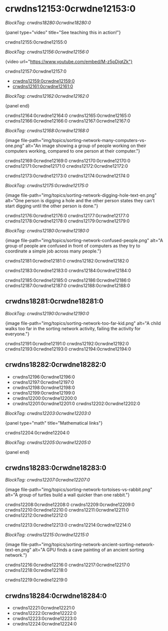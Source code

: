# crwdns12153:0crwdne12153:0

*BlockTag: crwdns18280:0crwdne18280:0*

{panel type="video" title="See teaching this in action!"}

crwdns12155:0crwdne12155:0

*BlockTag: crwdns12156:0crwdne12156:0*

{video url="https://www.youtube.com/embed/M-z5pDjqtZk"}

crwdns12157:0crwdne12157:0

- [crwdns12159:0crwdne12159:0](https://www.youtube.com/watch?v=LOxfdsBBjKI)
- [crwdns12161:0crwdne12161:0](https://www.youtube.com/watch?v=30WcPnvfiKE)

*BlockTag: crwdns12162:0crwdne12162:0*

{panel end}

crwdns12164:0crwdne12164:0 crwdns12165:0crwdne12165:0 crwdns12166:0crwdne12166:0 crwdns12167:0crwdne12167:0

*BlockTag: crwdns12168:0crwdne12168:0*

{image file-path="img/topics/sorting-network-many-computers-vs-one.png" alt="An image showing a group of people working on their computers working, compared to one person at their computer."}

crwdns12169:0crwdne12169:0 crwdns12170:0crwdne12170:0 crwdns12171:0crwdne12171:0 crwdns12172:0crwdne12172:0

crwdns12173:0crwdne12173:0 crwdns12174:0crwdne12174:0

*BlockTag: crwdns12175:0crwdne12175:0*

{image file-path="img/topics/sorting-network-digging-hole-text-en.png" alt="One person is digging a hole and the other person states they can't start digging until the other person is done."}

crwdns12176:0crwdne12176:0 crwdns12177:0crwdne12177:0 crwdns12178:0crwdne12178:0 crwdns12179:0crwdne12179:0

*BlockTag: crwdns12180:0crwdne12180:0*

{image file-path="img/topics/sorting-network-confused-people.png" alt="A group of people are confused in front of computers as they try to coordinate a simple job across many people."}

crwdns12181:0crwdne12181:0 crwdns12182:0crwdne12182:0

crwdns12183:0crwdne12183:0 crwdns12184:0crwdne12184:0

crwdns12185:0crwdne12185:0 crwdns12186:0crwdne12186:0 crwdns12187:0crwdne12187:0 crwdns12188:0crwdne12188:0

## crwdns18281:0crwdne18281:0

*BlockTag: crwdns12190:0crwdne12190:0*

{image file-path="img/topics/sorting-network-too-far-kid.png" alt="A child walks too far in the sorting network activity, failing the activity for everyone."}

crwdns12191:0crwdne12191:0 crwdns12192:0crwdne12192:0 crwdns12193:0crwdne12193:0 crwdns12194:0crwdne12194:0

## crwdns18282:0crwdne18282:0

- crwdns12196:0crwdne12196:0
- crwdns12197:0crwdne12197:0
- crwdns12198:0crwdne12198:0
- crwdns12199:0crwdne12199:0
- crwdns12200:0crwdne12200:0
- crwdns12201:0crwdne12201:0 crwdns12202:0crwdne12202:0

*BlockTag: crwdns12203:0crwdne12203:0*

{panel type="math" title="Mathematical links"}

crwdns12204:0crwdne12204:0

*BlockTag: crwdns12205:0crwdne12205:0*

{panel end}

## crwdns18283:0crwdne18283:0

*BlockTag: crwdns12207:0crwdne12207:0*

{image file-path="img/topics/sorting-network-tortoises-vs-rabbit.png" alt="A group of turtles build a wall quicker than one rabbit."}

crwdns12208:0crwdne12208:0 crwdns12209:0crwdne12209:0 crwdns12210:0crwdne12210:0 crwdns12211:0crwdne12211:0 crwdns12212:0crwdne12212:0

crwdns12213:0crwdne12213:0 crwdns12214:0crwdne12214:0

*BlockTag: crwdns12215:0crwdne12215:0*

{image file-path="img/topics/sorting-network-ancient-sorting-network-text-en.png" alt="A GPU finds a cave painting of an ancient sorting network."}

crwdns12216:0crwdne12216:0 crwdns12217:0crwdne12217:0 crwdns12218:0crwdne12218:0

crwdns12219:0crwdne12219:0

## crwdns18284:0crwdne18284:0

- crwdns12221:0crwdne12221:0
- crwdns12222:0crwdne12222:0
- crwdns12223:0crwdne12223:0
- crwdns12224:0crwdne12224:0